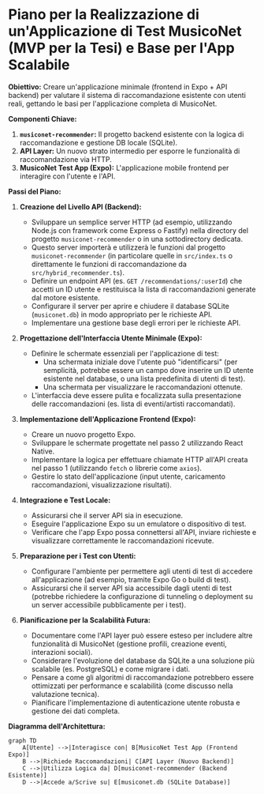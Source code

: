 # Piano per la Realizzazione di un'Applicazione di Test MusicoNet (MVP per la Tesi) e Base per l'App Scalabile

**Obiettivo:** Creare un'applicazione minimale (frontend in Expo + API backend) per valutare il sistema di raccomandazione esistente con utenti reali, gettando le basi per l'applicazione completa di MusicoNet.

**Componenti Chiave:**
1.  **`musiconet-recommender`:** Il progetto backend esistente con la logica di raccomandazione e gestione DB locale (SQLite).
2.  **API Layer:** Un nuovo strato intermedio per esporre le funzionalità di raccomandazione via HTTP.
3.  **MusicoNet Test App (Expo):** L'applicazione mobile frontend per interagire con l'utente e l'API.

**Passi del Piano:**

1.  **Creazione del Livello API (Backend):**
    *   Sviluppare un semplice server HTTP (ad esempio, utilizzando Node.js con framework come Express o Fastify) nella directory del progetto `musiconet-recommender` o in una sottodirectory dedicata.
    *   Questo server importerà e utilizzerà le funzioni dal progetto `musiconet-recommender` (in particolare quelle in `src/index.ts` o direttamente le funzioni di raccomandazione da `src/hybrid_recommender.ts`).
    *   Definire un endpoint API (es. `GET /recommendations/:userId`) che accetti un ID utente e restituisca la lista di raccomandazioni generate dal motore esistente.
    *   Configurare il server per aprire e chiudere il database SQLite (`musiconet.db`) in modo appropriato per le richieste API.
    *   Implementare una gestione base degli errori per le richieste API.

2.  **Progettazione dell'Interfaccia Utente Minimale (Expo):**
    *   Definire le schermate essenziali per l'applicazione di test:
        *   Una schermata iniziale dove l'utente può "identificarsi" (per semplicità, potrebbe essere un campo dove inserire un ID utente esistente nel database, o una lista predefinita di utenti di test).
        *   Una schermata per visualizzare le raccomandazioni ottenute.
    *   L'interfaccia deve essere pulita e focalizzata sulla presentazione delle raccomandazioni (es. lista di eventi/artisti raccomandati).

3.  **Implementazione dell'Applicazione Frontend (Expo):**
    *   Creare un nuovo progetto Expo.
    *   Sviluppare le schermate progettate nel passo 2 utilizzando React Native.
    *   Implementare la logica per effettuare chiamate HTTP all'API creata nel passo 1 (utilizzando `fetch` o librerie come `axios`).
    *   Gestire lo stato dell'applicazione (input utente, caricamento raccomandazioni, visualizzazione risultati).

4.  **Integrazione e Test Locale:**
    *   Assicurarsi che il server API sia in esecuzione.
    *   Eseguire l'applicazione Expo su un emulatore o dispositivo di test.
    *   Verificare che l'app Expo possa connettersi all'API, inviare richieste e visualizzare correttamente le raccomandazioni ricevute.

5.  **Preparazione per i Test con Utenti:**
    *   Configurare l'ambiente per permettere agli utenti di test di accedere all'applicazione (ad esempio, tramite Expo Go o build di test).
    *   Assicurarsi che il server API sia accessibile dagli utenti di test (potrebbe richiedere la configurazione di tunneling o deployment su un server accessibile pubblicamente per i test).

6.  **Pianificazione per la Scalabilità Futura:**
    *   Documentare come l'API layer può essere esteso per includere altre funzionalità di MusicoNet (gestione profili, creazione eventi, interazioni sociali).
    *   Considerare l'evoluzione del database da SQLite a una soluzione più scalabile (es. PostgreSQL) e come migrare i dati.
    *   Pensare a come gli algoritmi di raccomandazione potrebbero essere ottimizzati per performance e scalabilità (come discusso nella valutazione tecnica).
    *   Pianificare l'implementazione di autenticazione utente robusta e gestione dei dati completa.

**Diagramma dell'Architettura:**

```mermaid
graph TD
    A[Utente] -->|Interagisce con| B[MusicoNet Test App (Frontend Expo)]
    B -->|Richiede Raccomandazioni| C[API Layer (Nuovo Backend)]
    C -->|Utilizza Logica da| D[musiconet-recommender (Backend Esistente)]
    D -->|Accede a/Scrive su| E[musiconet.db (SQLite Database)]